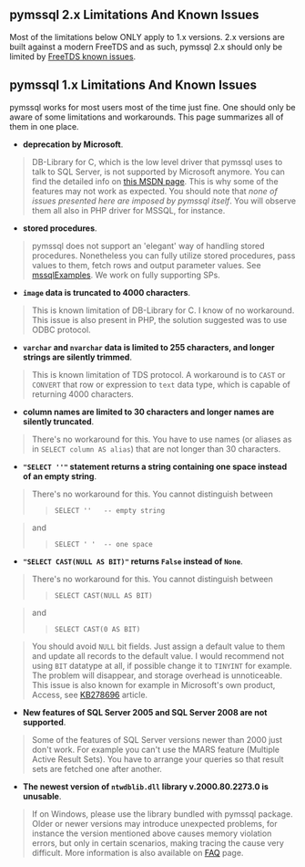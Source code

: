 ## pymssql 2.x Limitations And Known Issues ##

Most of the limitations below ONLY apply to 1.x versions.  2.x versions are built against a modern FreeTDS and as such, pymssql 2.x should only be limited by [FreeTDS known issues](http://www.freetds.org/userguide/troubleshooting.htm).

## pymssql 1.x Limitations And Known Issues ##

pymssql works for most users most of the time just fine. One should only be aware of some limitations and workarounds. This page summarizes all of them in one place.

  * **deprecation by Microsoft**.
> DB-Library for C, which is the low level driver that pymssql uses to talk to SQL Server, is not supported by Microsoft anymore. You can find the detailed info on [this MSDN page](http://msdn.microsoft.com/en-us/library/aa936940.aspx). This is why some of the features may not work as expected. You should note that _none of issues presented here are imposed by pymssql itself_. You will observe them all also in PHP driver for MSSQL, for instance.

  * **stored procedures**.
> pymssql does not support an 'elegant' way of handling stored procedures. Nonetheless you can fully utilize stored procedures, pass values to them, fetch rows and output parameter values. See [mssqlExamples](mssqlExamples.md). We work on fully supporting SPs.

  * **`image` data is truncated to 4000 characters**.
> This is known limitation of DB-Library for C. I know of no workaround. This issue is also present in PHP, the solution suggested was to use ODBC protocol.

  * **`varchar` and `nvarchar` data is limited to 255 characters, and longer strings are silently trimmed**.
> This is known limitation of TDS protocol. A workaround is to `CAST` or `CONVERT` that row or expression to `text` data type, which is capable of returning 4000 characters.

  * **column names are limited to 30 characters and longer names are silently truncated**.
> There's no workaround for this. You have to use names (or aliases as in `SELECT column AS alias`) that are not longer than 30 characters.

  * **`"SELECT ''"` statement returns a string containing one space instead of an empty string**.
> There's no workaround for this. You cannot distinguish between
> > `SELECT ''   -- empty string`

> and
> > `SELECT ' '  -- one space`

  * **`"SELECT CAST(NULL AS BIT)"` returns `False` instead of `None`**.

> There's no workaround for this. You cannot distinguish between
> > `SELECT CAST(NULL AS BIT)`

> and
> > `SELECT CAST(0 AS BIT)`


> You should avoid `NULL` bit fields. Just assign a default value to them and update all records to the default value. I would recommend not using `BIT` datatype at all, if possible change it to `TINYINT` for example. The problem will disappear, and storage overhead is unnoticeable. This issue is also known for example in Microsoft's own product, Access, see [KB278696](http://support.microsoft.com/kb/278696) article.

  * **New features of SQL Server 2005 and SQL Server 2008 are not supported**.
> Some of the features of SQL Server versions newer than 2000 just don't work. For example you can't use the MARS feature (Multiple Active Result Sets). You have to arrange your queries so that result sets are fetched one after another.

  * **The newest version of `ntwdblib.dll` library v.2000.80.2273.0 is unusable**.
> If on Windows, please use the library bundled with pymssql package. Older or newer versions may introduce unexpected problems, for instance the version mentioned above causes memory violation errors, but only in certain scenarios, making tracing the cause very difficult. More information is also available on [FAQ](FAQ.md) page.